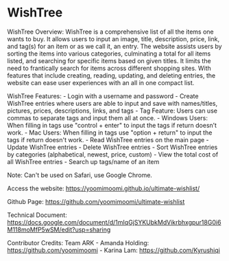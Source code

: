# WishTree

WishTree Overview: 
    WishTree is a comprehensive list of all the items one wants to buy. It allows users to input an image, title, description, price, link, and tag(s) for an item or as we call it, an entry. The website assists users by sorting the items into various categories, culminating a total for all items listed, and searching for specific items based on given titles. It limits the need to frantically search for items across different shopping sites. With features that include creating, reading, updating, and deleting entries, the website can ease user experiences with an all in one compact list.

WishTree Features:
    - Login with a username and password
    - Create WishTree entries where users are able to input and save with names/titles, pictures, prices, descriptions, links, and tags
        - Tag Feature: Users can use commas to separate tags and input them all at once.
        - Windows Users: When filling in tags use "control + enter" to input the tags if return doesn’t work.
        - Mac Users: When filling in tags use "option + return" to input the tags if return doesn't work.
    - Read WishTree entries on the main page
    - Update WishTree entries
    - Delete WishTree entries
    - Sort WishTree entries by categories (alphabetical, newest, price, custom)
    - View the total cost of all WishTree entries
    - Search up tags/name of an item

Note: Can't be used on Safari, use Google Chrome. 

Access the website:
https://yoomimoomi.github.io/ultimate-wishlist/

Github Page: 
https://github.com/yoomimoomi/ultimate-wishlist

Technical Document: 
https://docs.google.com/document/d/1mIqGjSYKUbkMdVikrbhxgpur18G0i6M118moMfP5wSM/edit?usp=sharing 

Contributor Credits: 
    Team ARK
    - Amanda Holding: https://github.com/yoomimoomi
    - Karina Lam: https://github.com/Kyrushiqi
